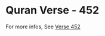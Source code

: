 # Quran Verse - 452 

For more infos, See [Verse 452](https://www.quranbookk.com/quran/search?q=452)